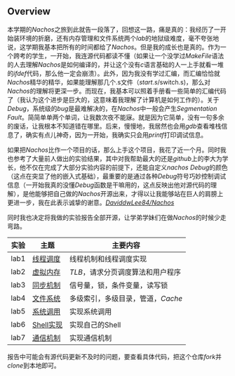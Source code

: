 ## Overview

本学期的*Nachos*之旅到此就告一段落了，回想这一路，痛是真的：我经历了一开始装环境的折磨，还有内存管理和文件系统两个*lab*的地狱级难度，毫不夸张地说，这学期我基本把所有的时间都给了*Nachos*。但是我的成长也是真的。作为一个跨考的学生，一开始，我连源代码都读不懂（如果让一个没学过*MakeFile*语法的人去理解*Nachos*是如何编译的，并让这个没有*c*语言基础的人一上手就看一堆的*ifdef*代码，那么他一定会崩溃）。此外，因为我没有学过汇编，而汇编恰恰就*Nachos*精华的精华，如果能理解那几个.s文件（*start.s*/switch.s)，那么对*Nachos*的理解将更深一步。而现在，我基本可以照着手册看一些简单的汇编代码了（我认为这个进步是巨大的，这意味着我理解了计算机是如何工作的）。关于*Debug*，系统级的*bug*是最难解决的，在*Nachos*中一般会产生*Segmentation* *Fault*。简简单单两个单词，让我数次夜不能寐。就是因为它简单，没有一句多余的废话，让我根本不知道错在哪里。后来，慢慢地，我居然也会用*gdb*查看堆栈信息了，确实有点儿神奇，因为一开始，我确实只会用*printf*打印调试信息。

如果把*Nachos*比作一个项目的话，那么上手这个项目，我花了近一个月。同时我也参考了大量前人做出的实验结果，其中对我帮助最大的还是*github*上的李大为学长，他不仅在完成了大部分实验内容的前提下，还能自定义*nachos* *Debug*的颜色（这点在突显了他的嵌入式基础），最重要的是通过各种*Debug*符号巧妙控制调试信息（一开始我真的没懂*Debug*函数是干嘛用的，这点反映出他对源代码的理解），是他能够把自己做的*Nachos*开源出来，才得以让我能够站在巨人的肩膀上更进一步，我在此表示诚挚的谢意。[*DaviddwLee84/Nachos*](https://github.com/daviddwlee84/OperatingSystem/blob/master/Lab/Lab4_VirtualMemory/README.md)

同时我也决定将我做的实验报告全部开源，让学弟学妹们在做*Nachos*的时候少走弯路。

| 实验 | 主题                                     | 主要内容                          |
| ---- | ---------------------------------------- | --------------------------------- |
| lab1 | [线程调度](labs/Thread/README.md)        | 线程机制和线程调度实现            |
| lab2 | [虚拟内存](labs/VirtualMemory/README.md) | *TLB*，请求分页调度算法和用户程序 |
| lab3 | [同步机制](labs/Synchronize/README.md)   | 信号量，锁，条件变量，读写锁      |
| lab4 | [文件系统](labs/FileSystem/README.md)    | 多级索引，多级目录，管道，*Cache* |
| lab5 | [系统调用](labs/Syscall/README.md)       | 实现系统调用                      |
| lab6 | [Shell实现](labs/Shell/README.md)        | 实现自己的Shell                   |
| lab7 | [通信机制](labs/IPC/README.md)           | 实现通信机制                      |

报告中可能会有源代码更新不及时的问题，要查看具体代码，把这个仓库*fork*并*clone*到本地即可。
